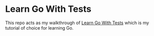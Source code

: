 # Learn Go With Tests

This repo acts as my walkthrough of [Learn Go With Tests](https://quii.gitbook.io/learn-go-with-tests/go-fundamentals/arrays-and-slices) which is my tutorial of choice for learning Go.
